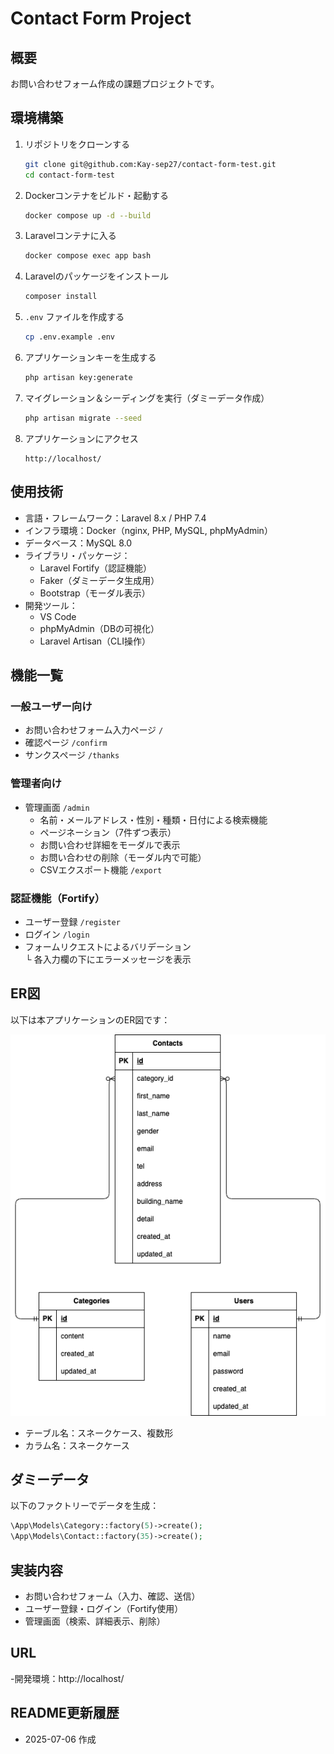 # Contact Form Project

## 概要
お問い合わせフォーム作成の課題プロジェクトです。

## 環境構築

1. リポジトリをクローンする
    ```bash
    git clone git@github.com:Kay-sep27/contact-form-test.git  
    cd contact-form-test
    ```

2. Dockerコンテナをビルド・起動する
    ```bash
    docker compose up -d --build
    ```

3. Laravelコンテナに入る
    ```bash
    docker compose exec app bash
    ```

4. Laravelのパッケージをインストール
    ```bash
    composer install
    ```

5. `.env` ファイルを作成する
    ```bash
    cp .env.example .env
    ```

6. アプリケーションキーを生成する
    ```bash
    php artisan key:generate
    ```

7. マイグレーション＆シーディングを実行（ダミーデータ作成）
    ```bash
    php artisan migrate --seed
    ```

8. アプリケーションにアクセス
    ```
    http://localhost/
    ```

## 使用技術

- 言語・フレームワーク：Laravel 8.x / PHP 7.4  
- インフラ環境：Docker（nginx, PHP, MySQL, phpMyAdmin）  
- データベース：MySQL 8.0  
- ライブラリ・パッケージ：
  - Laravel Fortify（認証機能）
  - Faker（ダミーデータ生成用）
  - Bootstrap（モーダル表示）
- 開発ツール：
  - VS Code
  - phpMyAdmin（DBの可視化）
  - Laravel Artisan（CLI操作）

## 機能一覧

### 一般ユーザー向け

- お問い合わせフォーム入力ページ `/`
- 確認ページ `/confirm`
- サンクスページ `/thanks`

### 管理者向け

- 管理画面 `/admin`
  - 名前・メールアドレス・性別・種類・日付による検索機能
  - ページネーション（7件ずつ表示）
  - お問い合わせ詳細をモーダルで表示
  - お問い合わせの削除（モーダル内で可能）
  - CSVエクスポート機能 `/export`

### 認証機能（Fortify）

- ユーザー登録 `/register`
- ログイン `/login`
- フォームリクエストによるバリデーション  
  └ 各入力欄の下にエラーメッセージを表示

## ER図

以下は本アプリケーションのER図です：

![ER図](docker/er-diagram.png)

- テーブル名：スネークケース、複数形
- カラム名：スネークケース

## ダミーデータ

以下のファクトリーでデータを生成：

```php
\App\Models\Category::factory(5)->create();
\App\Models\Contact::factory(35)->create();
```

## 実装内容
- お問い合わせフォーム（入力、確認、送信）
- ユーザー登録・ログイン（Fortify使用）
- 管理画面（検索、詳細表示、削除）

## URL
-開発環境：http://localhost/

## README更新履歴
- 2025-07-06 作成
